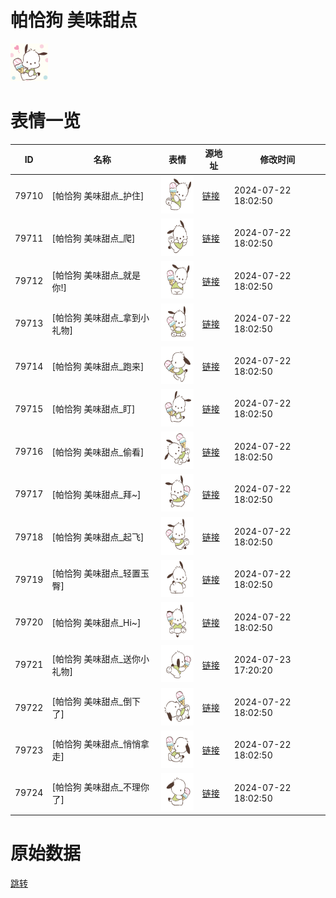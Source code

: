 # 帕恰狗 美味甜点

<img src="./cover.png" height="60" alt="cover" />

# 表情一览

|ID|名称|表情|源地址|修改时间|
|----|----|----|----|----|
|79710|[帕恰狗 美味甜点_护住]|<img src="./pic/079710_%5B帕恰狗 美味甜点_护住%5D.png" height="60" alt="护住"/>|[链接](https://i0.hdslb.com/bfs/garb/5598729589dd3ae005e1a707f8be979e973b550e.png)|2024-07-22 18:02:50|
|79711|[帕恰狗 美味甜点_爬]|<img src="./pic/079711_%5B帕恰狗 美味甜点_爬%5D.png" height="60" alt="爬"/>|[链接](https://i0.hdslb.com/bfs/garb/414c497a9ffe79cd3c0176a627ba1f9a4ee5fa7a.png)|2024-07-22 18:02:50|
|79712|[帕恰狗 美味甜点_就是你!]|<img src="./pic/079712_%5B帕恰狗 美味甜点_就是你!%5D.png" height="60" alt="就是你!"/>|[链接](https://i0.hdslb.com/bfs/garb/3ec9455fd4392996b7f653f13fec589d6e3724bc.png)|2024-07-22 18:02:50|
|79713|[帕恰狗 美味甜点_拿到小礼物]|<img src="./pic/079713_%5B帕恰狗 美味甜点_拿到小礼物%5D.png" height="60" alt="拿到小礼物"/>|[链接](https://i0.hdslb.com/bfs/garb/6ad9aac7632a529e1e6b046d09e91038c338be0f.png)|2024-07-22 18:02:50|
|79714|[帕恰狗 美味甜点_跑来]|<img src="./pic/079714_%5B帕恰狗 美味甜点_跑来%5D.png" height="60" alt="跑来"/>|[链接](https://i0.hdslb.com/bfs/garb/dd4241aed10b8ada14653f56344741a6c12586f2.png)|2024-07-22 18:02:50|
|79715|[帕恰狗 美味甜点_盯]|<img src="./pic/079715_%5B帕恰狗 美味甜点_盯%5D.png" height="60" alt="盯"/>|[链接](https://i0.hdslb.com/bfs/garb/dbb01edc1975f5ce2ba5f0bf189d66c5293a5ac6.png)|2024-07-22 18:02:50|
|79716|[帕恰狗 美味甜点_偷看]|<img src="./pic/079716_%5B帕恰狗 美味甜点_偷看%5D.png" height="60" alt="偷看"/>|[链接](https://i0.hdslb.com/bfs/garb/4a785e2b015c8c83130b58cadfbacfa7737696eb.png)|2024-07-22 18:02:50|
|79717|[帕恰狗 美味甜点_拜~]|<img src="./pic/079717_%5B帕恰狗 美味甜点_拜~%5D.png" height="60" alt="拜~"/>|[链接](https://i0.hdslb.com/bfs/garb/26c7425a8b3f5dbe7c6073d818c05dfb81d2132f.png)|2024-07-22 18:02:50|
|79718|[帕恰狗 美味甜点_起飞]|<img src="./pic/079718_%5B帕恰狗 美味甜点_起飞%5D.png" height="60" alt="起飞"/>|[链接](https://i0.hdslb.com/bfs/garb/4802e45077c7e6d145a48b4aeb5d291c0fef169a.png)|2024-07-22 18:02:50|
|79719|[帕恰狗 美味甜点_轻置玉臀]|<img src="./pic/079719_%5B帕恰狗 美味甜点_轻置玉臀%5D.png" height="60" alt="轻置玉臀"/>|[链接](https://i0.hdslb.com/bfs/garb/797bdfc1588866cc25926ad7affa7a26078266fa.png)|2024-07-22 18:02:50|
|79720|[帕恰狗 美味甜点_Hi~]|<img src="./pic/079720_%5B帕恰狗 美味甜点_Hi~%5D.png" height="60" alt="Hi~"/>|[链接](https://i0.hdslb.com/bfs/garb/34de5bb18122d10c2b1e252ff6aef7762a901acf.png)|2024-07-22 18:02:50|
|79721|[帕恰狗 美味甜点_送你小礼物]|<img src="./pic/079721_%5B帕恰狗 美味甜点_送你小礼物%5D.png" height="60" alt="送你小礼物"/>|[链接](https://i0.hdslb.com/bfs/garb/336310dfa9b7fda8a5b072d0d6b626be7ad3538a.png)|2024-07-23 17:20:20|
|79722|[帕恰狗 美味甜点_倒下了]|<img src="./pic/079722_%5B帕恰狗 美味甜点_倒下了%5D.png" height="60" alt="倒下了"/>|[链接](https://i0.hdslb.com/bfs/garb/57ea87b53ff85a9424cc2be72ba5f42a39d4a654.png)|2024-07-22 18:02:50|
|79723|[帕恰狗 美味甜点_悄悄拿走]|<img src="./pic/079723_%5B帕恰狗 美味甜点_悄悄拿走%5D.png" height="60" alt="悄悄拿走"/>|[链接](https://i0.hdslb.com/bfs/garb/c22bcbd02f6125b5abaad0c99572235d7e22e962.png)|2024-07-22 18:02:50|
|79724|[帕恰狗 美味甜点_不理你了]|<img src="./pic/079724_%5B帕恰狗 美味甜点_不理你了%5D.png" height="60" alt="不理你了"/>|[链接](https://i0.hdslb.com/bfs/garb/c462644183f62dd6715213bd16d4ff3fbc2d2017.png)|2024-07-22 18:02:50|

# 原始数据

[跳转](./raw.json)

